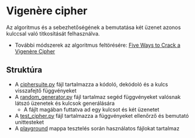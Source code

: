 # Vigenère cipher

Az algoritmus és a sebezhetőségének a bemutatása két üzenet azonos kulccsal való titkosítását felhasználva.
- További módszerek az algoritmus feltörésére: [Five Ways to Crack a Vigenère Cipher](https://www.cipherchallenge.org/wp-content/uploads/2020/12/Five-ways-to-crack-a-Vigenere-cipher.pdf)

## Struktúra

- A [ciphersuite.py](./ciphersuite.py) fájl tartalmazza a kódoló, dekódoló és a kulcs visszafejtő függvényeket
- A [random_generator.py](./random_generator.py) fájl tartalmaz segéd függvényeket valósnak látszó üzenetek és kulcsok generálására
	- A fájlt magában futtatva ad egy kulcsot és két üzenetet
- A [test_cipher.py](./test_cipher.py) fájl tartalmazza a függvényeket ellenőrző és bemutató unittesteket 
- A [playground](./playground/) mappa tesztelés során használatos fájlokat tartalmaz

